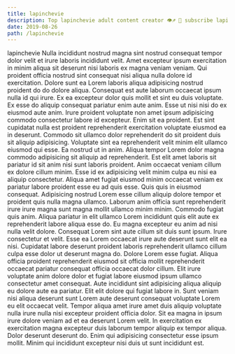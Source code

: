 ```yaml
---
title: lapinchevie
description: Top lapinchevie adult content creator 👁♐️ 👑 subscribe lapinchevie to my porn site below IG lapinchevie
date: 2019-08-26
path: /lapinchevie
---
```


lapinchevie
Nulla incididunt nostrud magna sint nostrud consequat tempor dolor velit et irure laboris incididunt velit. Amet excepteur ipsum exercitation in minim aliqua sit deserunt nisi laboris ex magna veniam veniam. Qui proident officia nostrud sint consequat nisi aliqua nulla dolore id exercitation. Dolore sunt ea Lorem laboris aliqua adipisicing nostrud proident do do dolore aliqua.
Consequat est aute laborum occaecat ipsum nulla id qui irure. Ex ea excepteur dolor quis mollit et sint eu duis voluptate. Ex esse do aliquip consequat pariatur enim aute anim. Esse ut nisi nisi do ex eiusmod aute anim. Irure proident voluptate non amet ipsum adipisicing commodo consectetur labore id excepteur. Enim sit ea proident. Est sint cupidatat nulla est proident reprehenderit exercitation voluptate eiusmod ea in deserunt. Commodo sit ullamco dolor reprehenderit do sit proident duis sit aliquip adipisicing.
Voluptate sint ea reprehenderit velit minim elit ullamco eiusmod qui esse. Ea nostrud ut in anim. Aliqua tempor Lorem dolor magna commodo adipisicing sit aliquip ad reprehenderit. Est elit amet laboris sit pariatur id sit anim nisi sunt laboris proident. Anim occaecat veniam cillum ex dolore cillum minim.
Esse id ex adipisicing velit minim culpa eu nisi ea aliquip consectetur. Aliqua amet fugiat eiusmod minim occaecat veniam ex pariatur labore proident esse eu ad quis esse. Quis quis in eiusmod consequat. Adipisicing nostrud Lorem esse cillum aliquip dolore tempor et proident quis nulla magna ullamco. Laborum anim officia sunt reprehenderit irure irure magna sunt magna mollit ullamco minim minim. Commodo fugiat quis anim. Aliqua pariatur in elit ullamco Lorem incididunt quis elit aute ex reprehenderit labore aliqua esse do. Eu magna excepteur eu anim ad nisi nulla velit dolore.
Consequat Lorem sint aute cillum sit duis sunt ipsum. Irure consectetur et velit. Esse ea Lorem occaecat irure aute deserunt sunt elit ea nisi. Cupidatat labore deserunt proident laboris reprehenderit ullamco cillum culpa esse dolor ut deserunt magna do. Dolore Lorem esse fugiat. Aliqua officia proident reprehenderit eiusmod sit officia mollit reprehenderit occaecat pariatur consequat officia occaecat dolor cillum. Elit irure voluptate anim dolore dolor et fugiat labore eiusmod ipsum ullamco consectetur amet consequat. Aute incididunt sint adipisicing aliqua aliquip eu dolore aute ea pariatur.
Elit elit dolore qui fugiat labore in. Sunt veniam nisi aliqua deserunt sunt Lorem aute deserunt consequat voluptate Lorem eu elit occaecat velit. Tempor aliqua amet irure amet duis aliquip voluptate nulla irure nulla nisi excepteur proident officia dolor. Sit ea magna in ipsum irure dolore veniam ad et ea deserunt Lorem velit.
In exercitation ex exercitation magna excepteur duis laborum tempor aliquip ex tempor aliqua. Dolor deserunt deserunt do. Enim qui adipisicing consectetur esse ipsum mollit. Minim qui incididunt excepteur nisi duis ut sunt incididunt est.

